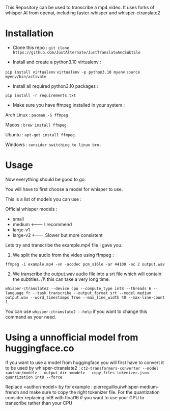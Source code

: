 This Repository can be used to transcribe a mp4 video.
It uses forks of whisper AI from openai, including faster-whisper and whisper-ctranslate2

# Installation

- Clone this repo :
```git clone https://github.com/JustAlternate/JustTranslateAndSubtile```

- Install and create a python3.10 virtualenv :

```pip install virtualenv```
```virtualenv -p python3.10 myenv```
```source myenv/bin/activate```

- Install all required python3.10 packages :

```pip install -r requirements.txt```

- Make sure you have ffmpeg installed in your system :

Arch Linux : `pacman -S ffmpeg`

Macos : `brew install ffmpeg`

Ubuntu : `apt-get install ffmpeg`

Windows : `consider switching to linux bro.`

# Usage

Now everything should be good to go.

You will have to first choose a model for whisper to use.

This is a list of models you can use :

Official whisper models :
- small
- medium  <--- I recommend
- large-v1
- large-v2 <--- Slower but more consistent

Lets try and transcribe the example.mp4 file I gave you.

1) We split the audio from the video using ffmpeg : 

```ffmpeg -i example.mp4 -vn -acodec pcm_s16le -ar 44100 -ac 2 output.wav```

2) We transcribe the output.wav audio file into a srt file which will contain the subtitles. /!\ this can take a very long time.

```
whisper-ctranslate2 --device cpu --compute_type int8 --threads 6 --language fr --task transcribe --output_format srt --model medium output.wav --word_timestamps True --max_line_width 40 --max-line-count 1
```

You can use `whisper-ctranslate2 --help` if you want to change this command as your need.

# Using a unnofficial model from huggingface.co

If you want to use a model from huggingface you will first have to convert it to be used by whisper-ctranslate2 :
```ct2-transformers-converter --model <author/model> --output_dir <model> --copy_files tokenizer.json --quantization int8 --force```

Replace <author/model> by for example : pierreguillou/whisper-medium-french and make sure to copy the right tokenizer file.
For the quantization consider replacing int8 with float16 if you want to use your GPU to transcribe rather than your CPU

